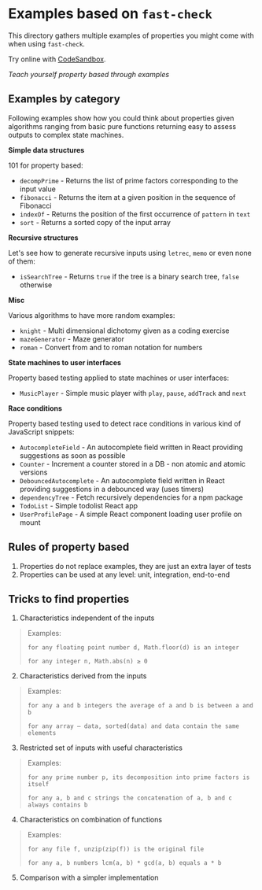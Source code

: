 # Examples based on `fast-check`

This directory gathers multiple examples of properties you might come with when using `fast-check`.

Try online with [CodeSandbox](https://codesandbox.io/s/github/dubzzz/fast-check/tree/main/example?previewwindow=tests).

*Teach yourself property based through examples*

## Examples by category

Following examples show how you could think about properties given algorithms ranging from basic pure functions returning easy to assess outputs to complex state machines.

**Simple data structures**

101 for property based:

- `decompPrime` - Returns the list of prime factors corresponding to the input value
- `fibonacci` - Returns the item at a given position in the sequence of Fibonacci
- `indexOf` - Returns the position of the first occurrence of `pattern` in `text`
- `sort` - Returns a sorted copy of the input array

**Recursive structures**

Let's see how to generate recursive inputs using `letrec`, `memo` or even none of them:

- `isSearchTree` - Returns `true` if the tree is a binary search tree, `false` otherwise

**Misc**

Various algorithms to have more random examples:

- `knight` - Multi dimensional dichotomy given as a coding exercise
- `mazeGenerator` - Maze generator
- `roman` - Convert from and to roman notation for numbers

**State machines to user interfaces**

Property based testing applied to state machines or user interfaces:

- `MusicPlayer` - Simple music player with `play`, `pause`, `addTrack` and `next`

**Race conditions**

Property based testing used to detect race conditions in various kind of JavaScript snippets:

- `AutocompleteField` - An autocomplete field written in React providing suggestions as soon as possible
- `Counter` - Increment a counter stored in a DB - non atomic and atomic versions
- `DebouncedAutocomplete` - An autocomplete field written in React providing suggestions in a debounced way (uses timers)
- `dependencyTree` - Fetch recursively dependencies for a npm package
- `TodoList` - Simple todolist React app
- `UserProfilePage` - A simple React component loading user profile on mount

## Rules of property based

1. Properties do not replace examples, they are just an extra layer of tests
2. Properties can be used at any level: unit, integration, end-to-end

## Tricks to find properties

1. Characteristics independent of the inputs

> Examples:
>
> `for any floating point number d, Math.floor(d) is an integer`
>
> `for any integer n, Math.abs(n) ≥ 0`

2. Characteristics derived from the inputs

> Examples:
>
> `for any a and b integers the average of a and b is between a and b`
>
> `for any array — data, sorted(data) and data contain the same elements`

3. Restricted set of inputs with useful characteristics

> Examples:
>
> `for any prime number p, its decomposition into prime factors is itself`
>
> `for any a, b and c strings the concatenation of a, b and c always contains b`

4. Characteristics on combination of functions

> Examples:
>
> `for any file f, unzip(zip(f)) is the original file`
>
> `for any a, b numbers lcm(a, b) * gcd(a, b) equals a * b`

5. Comparison with a simpler implementation